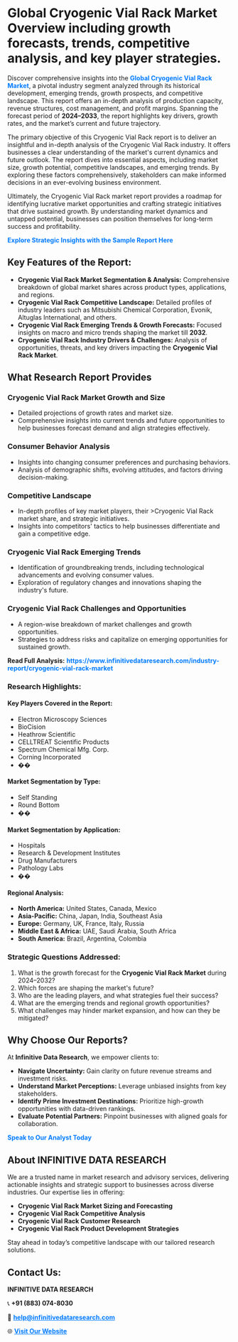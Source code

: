 <h1>Global Cryogenic Vial Rack Market Overview including growth forecasts, trends, competitive analysis, and key player strategies.</h1>
<p>
Discover comprehensive insights into the 
<a href="https://www.infinitivedataresearch.com/industry-report/cryogenic-vial-rack-market" rel="dofollow" style="color: #007BFF; text-decoration: none;"><strong>Global Cryogenic Vial Rack Market</strong></a>, a pivotal industry segment analyzed through its historical development, emerging trends, growth prospects, and competitive landscape. This report offers an in-depth analysis of production capacity, revenue structures, cost management, and profit margins. Spanning the forecast period of <strong>2024–2033</strong>, the report highlights key drivers, growth rates, and the market’s current and future trajectory.
</p>
<p>
The primary objective of this Cryogenic Vial Rack report is to deliver an insightful and in-depth analysis of the Cryogenic Vial Rack industry. It offers businesses a clear understanding of the market's current dynamics and future outlook. The report dives into essential aspects, including market size, growth potential, competitive landscapes, and emerging trends. By exploring these factors comprehensively, stakeholders can make informed decisions in an ever-evolving business environment.
</p>
<p>
Ultimately, the Cryogenic Vial Rack market report provides a roadmap for identifying lucrative market opportunities and crafting strategic initiatives that drive sustained growth. By understanding market dynamics and untapped potential, businesses can position themselves for long-term success and profitability.
</p>
<p>
<a href="https://www.infinitivedataresearch.com/request-sample/reportId=108944" style="color: #007BFF; text-decoration: none;"><strong>Explore Strategic Insights with the Sample Report Here</strong></a>
</p>

<h2>Key Features of the Report:</h2>
<ul>
<li><strong>Cryogenic Vial Rack Market Segmentation & Analysis:</strong> Comprehensive breakdown of global market shares across product types, applications, and regions.</li>
<li><strong>Cryogenic Vial Rack Competitive Landscape:</strong> Detailed profiles of industry leaders such as Mitsubishi Chemical Corporation, Evonik, Altuglas International, and others.</li>
<li><strong>Cryogenic Vial Rack Emerging Trends & Growth Forecasts:</strong> Focused insights on macro and micro trends shaping the market till <strong>2032</strong>.</li>
<li><strong>Cryogenic Vial Rack Industry Drivers & Challenges:</strong> Analysis of opportunities, threats, and key drivers impacting the <strong>Cryogenic Vial Rack Market</strong>.</li>
</ul>

<h2>What Research Report Provides</h2>
<h3>Cryogenic Vial Rack Market Growth and Size</h3>
<ul>
<li>Detailed projections of growth rates and market size.</li>
<li>Comprehensive insights into current trends and future opportunities to help businesses forecast demand and align strategies effectively.</li>
</ul>

<h3>Consumer Behavior Analysis</h3>
<ul>
<li>Insights into changing consumer preferences and purchasing behaviors.</li>
<li>Analysis of demographic shifts, evolving attitudes, and factors driving decision-making.</li>
</ul>

<h3>Competitive Landscape</h3>
<ul>
<li>In-depth profiles of key market players, their >Cryogenic Vial Rack market share, and strategic initiatives.</li>
<li>Insights into competitors' tactics to help businesses differentiate and gain a competitive edge.</li>
</ul>

<h3>Cryogenic Vial Rack Emerging Trends</h3>
<ul>
<li>Identification of groundbreaking trends, including technological advancements and evolving consumer values.</li>
<li>Exploration of regulatory changes and innovations shaping the industry's future.</li>
</ul>

<h3>Cryogenic Vial Rack Challenges and Opportunities</h3>
<ul>
<li>A region-wise breakdown of market challenges and growth opportunities.</li>
<li>Strategies to address risks and capitalize on emerging opportunities for sustained growth.</li>
</ul>
<p><strong>Read Full Analysis:</strong> <a href="https://www.infinitivedataresearch.com/industry-report/cryogenic-vial-rack-market" rel="dofollow" style="color: #007BFF; text-decoration: none;"><strong>https://www.infinitivedataresearch.com/industry-report/cryogenic-vial-rack-market</strong></a></p>
<h3>Research Highlights:</h3>
<h4>Key Players Covered in the Report:</h4>
<ul><li>Electron Microscopy Sciences</li><li>BioCision</li><li>Heathrow Scientific</li><li>CELLTREAT Scientific Products</li><li>Spectrum Chemical Mfg. Corp.</li><li>Corning Incorporated</li><li>��</li></ul>
<h4>Market Segmentation by Type:</h4>
<ul><li>Self Standing</li><li>Round Bottom</li><li>��</li></ul>
<h4>Market Segmentation by Application:</h4>
<ul><li>Hospitals</li><li>Research &amp; Development Institutes</li><li>Drug Manufacturers</li><li>Pathology Labs</li><li>��</li></ul>

<h4>Regional Analysis:</h4>
<ul>
<li><strong>North America:</strong> United States, Canada, Mexico</li>
<li><strong>Asia-Pacific:</strong> China, Japan, India, Southeast Asia</li>
<li><strong>Europe:</strong> Germany, UK, France, Italy, Russia</li>
<li><strong>Middle East & Africa:</strong> UAE, Saudi Arabia, South Africa</li>
<li><strong>South America:</strong> Brazil, Argentina, Colombia</li>
</ul>

<h3>Strategic Questions Addressed:</h3>
<ol>
<li>What is the growth forecast for the <strong>Cryogenic Vial Rack Market</strong> during 2024–2032?</li>
<li>Which forces are shaping the market's future?</li>
<li>Who are the leading players, and what strategies fuel their success?</li>
<li>What are the emerging trends and regional growth opportunities?</li>
<li>What challenges may hinder market expansion, and how can they be mitigated?</li>
</ol>

<h2>Why Choose Our Reports?</h2>
<p>At <strong>Infinitive Data Research</strong>, we empower clients to:</p>
<ul>
<li><strong>Navigate Uncertainty:</strong> Gain clarity on future revenue streams and investment risks.</li>
<li><strong>Understand Market Perceptions:</strong> Leverage unbiased insights from key stakeholders.</li>
<li><strong>Identify Prime Investment Destinations:</strong> Prioritize high-growth opportunities with data-driven rankings.</li>
<li><strong>Evaluate Potential Partners:</strong> Pinpoint businesses with aligned goals for collaboration.</li>
</ul>
<p><a href="https://www.infinitivedataresearch.com/industry-report/cryogenic-vial-rack-market" rel="dofollow" style="color: #007BFF; text-decoration: none;"><strong>Speak to Our Analyst Today</strong></a></p>

<h2>About INFINITIVE DATA RESEARCH</h2>
<p>We are a trusted name in market research and advisory services, delivering actionable insights and strategic support to businesses across diverse industries. Our expertise lies in offering:</p>
<ul>
<li><strong>Cryogenic Vial Rack Market Sizing and Forecasting</strong></li>
<li><strong>Cryogenic Vial Rack Competitive Analysis</strong></li>
<li><strong>Cryogenic Vial Rack Customer Research</strong></li>
<li><strong>Cryogenic Vial Rack Product Development Strategies</strong></li>
</ul>
<p>Stay ahead in today’s competitive landscape with our tailored research solutions.</p>

<h2>Contact Us:</h2>
<p><strong>INFINITIVE DATA RESEARCH</strong></p>
<p>📞 <strong>+91 (883) 074-8030</strong></p>
<p>📧 <strong><a href="mailto:help@infinitivedataresearch.com" style="color: #007BFF;">help@infinitivedataresearch.com</a></strong></p>
<p>🌐 <strong><a href="https://www.infinitivedataresearch.com" rel="dofollow" style="color: #007BFF;">Visit Our Website</a></strong></p>